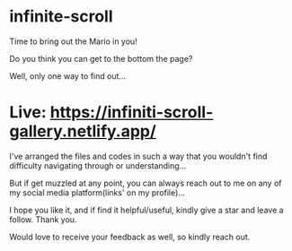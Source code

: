 # infinite-scroll

Time to bring out the Mario in you!

Do you think you can get to the bottom the page?

Well, only one way to find out...

# Live: https://infiniti-scroll-gallery.netlify.app/

I've arranged the files and codes in such a way that you wouldn't find difficulty navigating through or understanding...

But if get muzzled at any point, you can always reach out to me on any of my social media platform(links' on my profile)...

I hope you like it, and if find it helpful/useful, kindly give a star and leave a follow. Thank you.

Would love to receive your feedback as well, so kindly reach out.